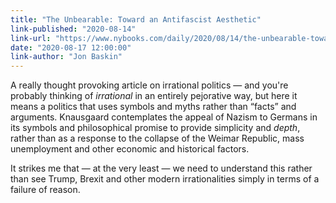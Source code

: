 ```yaml
---
title: "The Unbearable: Toward an Antifascist Aesthetic"
link-published: "2020-08-14"
link-url: "https://www.nybooks.com/daily/2020/08/14/the-unbearable-toward-an-antifascist-aesthetic/"
date: "2020-08-17 12:00:00"
link-author: "Jon Baskin"
---
```



A really thought provoking article on irrational politics — and you're probably thinking of _irrational_ in an entirely pejorative way, but here it means a politics that uses symbols and myths rather than “facts” and arguments. Knausgaard contemplates the appeal of Nazism to Germans in its symbols and philosophical promise to provide simplicity and _depth_, rather than as a response to the collapse of the Weimar Republic, mass unemployment and other economic and historical factors.

It strikes me that — at the very least — we need to understand this rather than see Trump, Brexit and other modern irrationalities simply in terms of a failure of reason.
